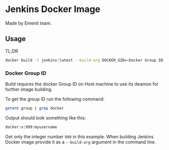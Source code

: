 # Jenkins Docker Image

Made by Emenit team.

## Usage

TL;DR

```bash
docker build -t jenkins:latest --build-arg DOCKER_GID=<Docker Group ID> --build-arg JENKINS_ADMIN_USER=<Jenkins admin user name> --build-arg JENKINS_ADMIN_PASSWORD=<Jenkins admin user password> --pull --no-cache .
```

### Docker Group ID

Build requires the docker Group ID on Host machine to use its deamon for further image building.

To get the group ID run the following command:

```bash
getent group | grep docker
```

Output should look something like this:

```bash
docker:x:999:myusername
```

Get only the integer number `999` in this example. When building Jenkins Docker image provide it as a `--build-arg` argument in the command line.
